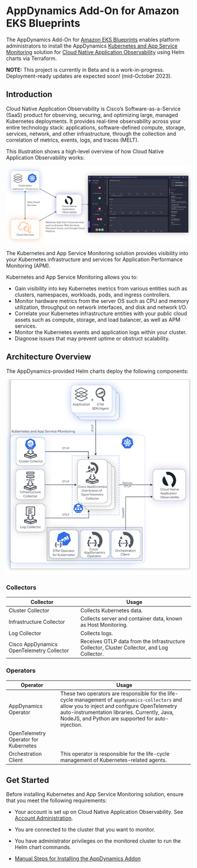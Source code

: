 # AppDynamics Add-On for Amazon EKS Blueprints

The AppDynamics Add-On for [Amazon EKS Blueprints](https://github.com/aws-ia/terraform-aws-eks-blueprints) 
enables platform administrators to install the AppDynamics 
[Kubernetes and App Service Monitoring](https://docs.appdynamics.com/fso/cloud-native-app-obs/en/kubernetes-and-app-service-monitoring) 
solution for 
[Cloud Native Application Observability](https://docs.appdynamics.com/fso/cloud-native-app-obs/en/about-cloud-native-application-observability) 
using Helm charts via Terraform.  

**NOTE:** This project is currently in Beta and is a work-in-progress. Deployment-ready updates are expected soon! (mid-October 2023).

## Introduction

Cloud Native Application Observability is Cisco’s Software-as-a-Service (SaaS) product for observing, securing, and optimizing 
large, managed Kubernetes deployments. It provides real-time observability across your entire technology stack: applications, 
software-defined compute, storage, services, network, and other infrastructure, through the collection and correlation of metrics, 
events, logs, and traces (MELT).  

This illustration shows a high-level overview of how Cloud Native Application Observability works:

![CNAO Overview](./docs/static/images/cnao-overview.png)

The Kubernetes and App Service Monitoring solution provides visibility into your Kubernetes infrastructure and services for 
Application Performance Monitoring (APM).  

Kubernetes and App Service Monitoring allows you to:

-	Gain visibility into key Kubernetes metrics from various entities such as clusters, namespaces, workloads, pods, and ingress controllers.
-	Monitor hardware metrics from the server OS such as CPU and memory utilization, throughput on network interfaces, and disk and network I/O.
-	Correlate your Kubernetes infrastructure entities with your public cloud assets such as compute, storage, and load balancer, as well as APM services.
-	Monitor the Kubernetes events and application logs within your cluster.
-	Diagnose issues that may prevent uptime or obstruct scalability.

## Architecture Overview

The AppDynamics-provided Helm charts deploy the following components:

![Component Overview](./docs/static/images/appd-otel-flowchart-with-logs.png)

### Collectors

| Collector                                 | Usage                                                            |
|-------------------------------------------|------------------------------------------------------------------|
| Cluster Collector                         | Collects Kubernetes data.
| Infrastructure Collector                  | Collects server and container data, known as Host Monitoring.
| Log Collector                             | Collects logs.
| Cisco AppDynamics OpenTelemetry Collector | Receives OTLP data from the Infrastructure Collector, Cluster Collector, and Log Collector.

### Operators

| Operator                                  | Usage                                                            |
|-------------------------------------------|------------------------------------------------------------------|
| AppDynamics Operator                      | These two operators are responsible for the life-cycle management of `appdynamics-collectors` and allow you to inject and configure OpenTelemetry auto-instrumentation libraries. Currently, Java, NodeJS, and Python are supported for auto-injection.
| OpenTelemetry Operator for Kubernetes     |
| Orchestration Client                      | This operator is responsible for the life-cycle management of Kubernetes-related agents.

## Get Started

Before installing Kubernetes and App Service Monitoring solution, ensure that you meet the following requirements:

-	Your account is set up on Cloud Native Application Observability. See [Account Administration](https://docs.appdynamics.com/fso/cloud-native-app-obs/en/account-administration).
-	You are connected to the cluster that you want to monitor.
-	You have administrator privileges on the monitored cluster to run the Helm chart commands.

-	[Manual Steps for Installing the AppDynamics Addon](docs/MANUAL_STEPS_FOR_INSTALLING_THE_APPDYNAMICS_ADDON.md)
